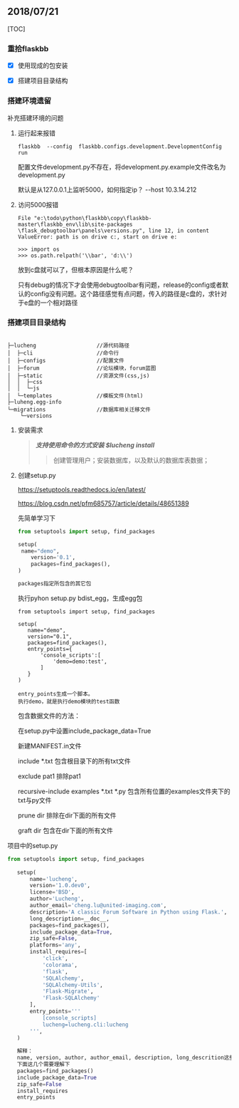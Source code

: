 ## 2018/07/21

[TOC]

### 重拾flaskbb

- [x] 使用现成的包安装
- [x] 搭建项目目录结构


### 搭建环境遗留

补充搭建环境的问题

1. 运行起来报错
   ```
   flaskbb  --config  flaskbb.configs.development.DevelopmentConfig run
   ```

   配置文件development.py不存在，将development.py.example文件改名为development.py

   默认是从127.0.0.1上监听5000，如何指定ip？ --host 10.3.14.212
   
2. 访问5000报错

   ```
   File "e:\todo\python\flaskbb\copy\flaskbb-master\flaskbb_env\lib\site-packages
   \flask_debugtoolbar\panels\versions.py", line 12, in content
   ValueError: path is on drive c:, start on drive e:
   ```

   ```
   >>> import os
   >>> os.path.relpath('\\bar', 'd:\\')
   ```

   放到c盘就可以了，但根本原因是什么呢？ 

   只有debug的情况下才会使用debugtoolbar有问题，release的config或者默认的config没有问题。这个路径感觉有点问题，传入的路径是c盘的，求针对于e盘的一个相对路径


### 搭建项目目录结构

```

├─lucheng                   //源代码路径
│  ├─cli					//命令行
│  ├─configs				//配置文件
│  ├─forum					//论坛模块，forum蓝图
│  ├─static					//资源文件(css,js)
│  │  ├─css
│  │  └─js
│  └─templates				//模板文件(html)
├─luheng.egg-info
└─migrations				//数据库相关迁移文件
    └─versions
```

1. 安装需求

   > ***支持使用命令的方式安装 $lucheng install***
   >
   > >创建管理用户；安装数据库，以及默认的数据库表数据；
   >
   > 

2. 创建setup.py

   https://setuptools.readthedocs.io/en/latest/

   https://blog.csdn.net/pfm685757/article/details/48651389

   先简单学习下

   ```python
   from setuptools import setup, find_packages
   
   setup(
   	name="demo",
       version='0.1',
       packages=find_packages(),
   )
   
   packages指定所包含的其它包
   ```

   执行pyhon setup.py bdist_egg，生成egg包

    ```
   from setuptools import setup, find_packages
   
   setup(
       name="demo",
       version="0.1",
       packages=find_packages(),
       entry_points={
           'console_scripts':[
               'demo=demo:test',
           ]
       }
   )
   
   entry_points生成一个脚本。
   执行demo，就是执行demo模块的test函数
    ```

   包含数据文件的方法：

   在setup.py中设置include_package_data=True

   新建MANIFEST.in文件

   include *.txt   包含根目录下的所有txt文件

   exclude pat1  排除pat1

   recursive-include examples *.txt *.py  包含所有位置的examples文件夹下的txt与py文件

   prune dir 排除在dir下面的所有文件

   graft dir 包含在dir下面的所有文件



项目中的setup.py

   ```python
   from setuptools import setup, find_packages
      
      setup(
          name='lucheng',
          version='1.0.dev0',
          license='BSD',
          author='Lucheng',
          author_email='cheng.lu@united-imaging.com',
          description='A classic Forum Software in Python using Flask.',
          long_description=__doc__,
          packages=find_packages(),
          include_package_data=True,
          zip_safe=False,
          platforms='any',
          install_requires=[
              'click',
              'colorama',
              'flask',
              'SQLAlchemy',
              'SQLAlchemy-Utils',
              'Flask-Migrate',
              'Flask-SQLAlchemy'
          ],
          entry_points='''
              [console_scripts]
              lucheng=lucheng.cli:lucheng
          ''',
      )
      
      解释：
      name, version, author, author_email, description, long_descrition这些不重要
      下面这几个需要理解下
      packages=find_packages()
      include_package_data=True
      zip_safe=False
      install_requires
      entry_points   
   ```


